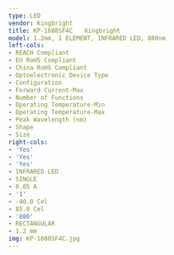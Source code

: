 ```yaml
---
type: LED
vendor: Kingbright
title: KP-1608SF4C　　Kingbright
model: 1.2mm, 1 ELEMENT, INFRARED LED, 880nm
left-cols:
- REACH Compliant
- EU RoHS Compliant
- China RoHS Compliant
- Optoelectronic Device Type
- Configuration
- Forward Current-Max
- Number of Functions
- Operating Temperature-Min
- Operating Temperature-Max
- Peak Wavelength (nm)
- Shape
- Size
right-cols:
- 'Yes'
- 'Yes'
- 'Yes'
- INFRARED LED
- SINGLE
- 0.05 A
- '1'
- -40.0 Cel
- 85.0 Cel
- '880'
- RECTANGULAR
- 1.2 mm
img: KP-1608SF4C.jpg
---
```

